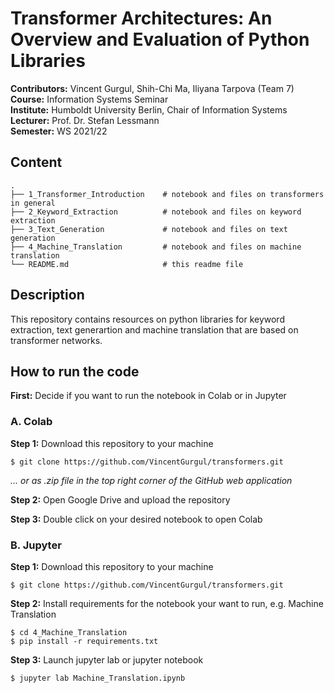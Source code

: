 # Transformer Architectures: An Overview and Evaluation of Python Libraries 

__Contributors:__ Vincent Gurgul, Shih-Chi Ma, Iliyana Tarpova (Team 7) <br>
__Course:__ Information Systems Seminar <br>
__Institute:__ Humboldt University Berlin, Chair of Information Systems <br>
__Lecturer:__ Prof. Dr. Stefan Lessmann <br>
__Semester:__ WS 2021/22 <br>

## Content

```
.
├── 1_Transformer_Introduction    # notebook and files on transformers in general
├── 2_Keyword_Extraction          # notebook and files on keyword extraction
├── 3_Text_Generation             # notebook and files on text generation
├── 4_Machine_Translation         # notebook and files on machine translation
└── README.md                     # this readme file
```

## Description

This repository contains resources on python libraries for keyword extraction, text generartion and machine translation that are based on transformer networks. 

## How to run the code

__First:__ Decide if you want to run the notebook in Colab or in Jupyter


### A. Colab

__Step 1:__ Download this repository to your machine

```
$ git clone https://github.com/VincentGurgul/transformers.git
```

_… or as .zip file in the top right corner of the GitHub web application_

__Step 2:__ Open Google Drive and upload the repository

__Step 3:__ Double click on your desired notebook to open Colab


### B. Jupyter

__Step 1:__ Download this repository to your machine

```
$ git clone https://github.com/VincentGurgul/transformers.git
```

__Step 2:__ Install requirements for the notebook your want to run, e.g. Machine Translation

```
$ cd 4_Machine_Translation
$ pip install -r requirements.txt
```

__Step 3:__ Launch jupyter lab or jupyter notebook

```
$ jupyter lab Machine_Translation.ipynb
```
